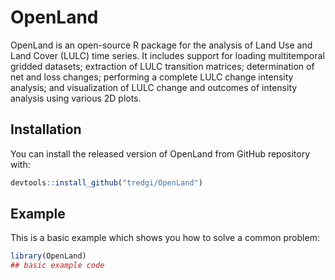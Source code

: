 
<!-- README.md is generated from README.Rmd. Please edit that file -->

# OpenLand

<!-- badges: start -->

<!-- badges: end -->

OpenLand is an open-source R package for the analysis of Land Use and
Land Cover (LULC) time series. It includes support for loading
multitemporal gridded datasets; extraction of LULC transition matrices;
determination of net and loss changes; performing a complete LULC change
intensity analysis; and visualization of LULC change and outcomes of
intensity analysis using various 2D plots.

## Installation

You can install the released version of OpenLand from GitHub repository
with:

``` r
devtools::install_github("tredgi/OpenLand")
```

## Example

This is a basic example which shows you how to solve a common problem:

``` r
library(OpenLand)
## basic example code
```
